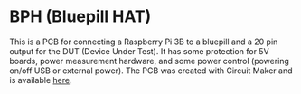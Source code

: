 # BPH (Bluepill HAT)

This is a PCB for connecting a Raspberry Pi 3B to a bluepill and a 20 pin output for the DUT (Device Under Test).  It has some protection for 5V boards, power measurement hardware, and some power control (powering on/off USB or external power).  The PCB was created with Circuit Maker and is available [here](https://workspace.circuitmaker.com/Projects/Details/Kevin-Weiss-2/bph).

